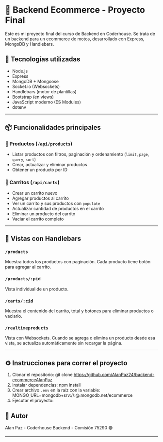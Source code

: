 # 🛒 Backend Ecommerce - Proyecto Final

Este es mi proyecto final del curso de Backend en Coderhouse. Se trata de un backend para un ecommerce de motos, desarrollado con Express, MongoDB y Handlebars.

## 🚀 Tecnologías utilizadas

- Node.js
- Express
- MongoDB + Mongoose
- Socket.io (Websockets)
- Handlebars (motor de plantillas)
- Bootstrap (en views)
- JavaScript moderno (ES Modules)
- dotenv

---

## 📦 Funcionalidades principales

### 🧾 Productos (`/api/products`)
- Listar productos con filtros, paginación y ordenamiento (`limit`, `page`, `query`, `sort`)
- Crear, actualizar y eliminar productos
- Obtener un producto por ID

### 🛒 Carritos (`/api/carts`)
- Crear un carrito nuevo
- Agregar productos al carrito
- Ver un carrito y sus productos con `populate`
- Actualizar cantidad de productos en el carrito
- Eliminar un producto del carrito
- Vaciar el carrito completo

---

## 👀 Vistas con Handlebars

### `/products`
Muestra todos los productos con paginación. Cada producto tiene botón para agregar al carrito.

### `/products/:pid`
Vista individual de un producto.

### `/carts/:cid`
Muestra el contenido del carrito, total y botones para eliminar productos o vaciarlo.

### `/realtimeproducts`
Vista con Websockets. Cuando se agrega o elimina un producto desde esa vista, se actualiza automáticamente sin recargar la página.

---

## ⚙️ Instrucciones para correr el proyecto

1. Clonar el repositorio:
git clone https://github.com/AlanPaz24/backend-ecommerceAlanPaz
2. Instalar dependencias:
npm install
3. Crear archivo `.env` en la raíz con la variable:
MONGO_URL=mongodb+srv://<usuario>:<password>@<cluster>.mongodb.net/ecommerce
4. Ejecutar el proyecto:
## 🧠 Autor

Alan Paz - Coderhouse Backend - Comisión 75290 🟢

---